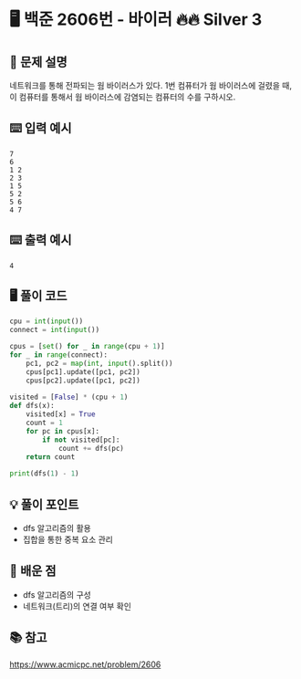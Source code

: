 # 🖥️ 백준 2606번 - 바이러 🔥🔥 Silver 3

## 📌 문제 설명
네트워크를 통해 전파되는 웜 바이러스가 있다. 1번 컴퓨터가 웜 바이러스에 걸렸을 때, 이 컴퓨터를 통해서 웜 바이러스에 감염되는 컴퓨터의 수를 구하시오.

## ⌨️ 입력 예시
```plaintext
7
6
1 2
2 3
1 5
5 2
5 6
4 7
```

## ⌨️ 출력 예시
```plaintext
4
```

## 🖥️ 풀이 코드
```python
cpu = int(input())
connect = int(input())

cpus = [set() for _ in range(cpu + 1)]
for _ in range(connect):
    pc1, pc2 = map(int, input().split())
    cpus[pc1].update([pc1, pc2])
    cpus[pc2].update([pc1, pc2])
    
visited = [False] * (cpu + 1)
def dfs(x):
    visited[x] = True
    count = 1
    for pc in cpus[x]:
        if not visited[pc]:
            count += dfs(pc)
    return count
    
print(dfs(1) - 1)
```

## 💡 풀이 포인트
- dfs 알고리즘의 활용
- 집합을 통한 중복 요소 관리


## 📝 배운 점
- dfs 알고리즘의 구성
- 네트워크(트리)의 연결 여부 확인

## 📚 참고
https://www.acmicpc.net/problem/2606
